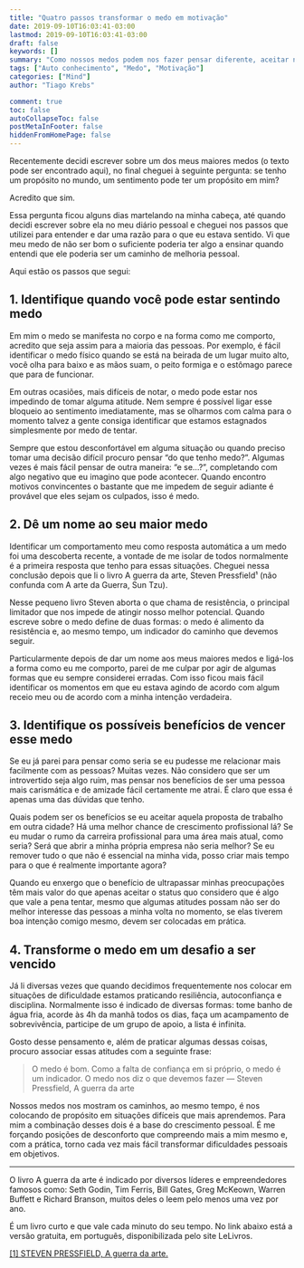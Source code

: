 ```yaml
---
title: "Quatro passos transformar o medo em motivação"
date: 2019-09-10T16:03:41-03:00
lastmod: 2019-09-10T16:03:41-03:00
draft: false
keywords: []
summary: "Como nossos medos podem nos fazer pensar diferente, aceitar novas experiências e dar valor ao que é incomum."
tags: ["Auto conhecimento", "Medo", "Motivação"]
categories: ["Mind"]
author: "Tiago Krebs"

comment: true
toc: false
autoCollapseToc: false
postMetaInFooter: false
hiddenFromHomePage: false
---
```


Recentemente decidi escrever sobre um dos meus maiores medos (o texto pode ser encontrado aqui), no final cheguei à seguinte pergunta: se tenho um propósito no mundo, um sentimento pode ter um propósito em mim?

Acredito que sim.

Essa pergunta ficou alguns dias martelando na minha cabeça, até quando decidi escrever sobre ela no meu diário pessoal e cheguei nos passos que utilizei para entender e dar uma razão para o que eu estava sentido. Vi que meu medo de não ser bom o suficiente poderia ter algo a ensinar quando entendi que ele poderia ser um caminho de melhoria pessoal.

Aqui estão os passos que segui:

## 1. Identifique quando você pode estar sentindo medo
Em mim o medo se manifesta no corpo e na forma como me comporto, acredito que seja assim para a maioria das pessoas. Por exemplo, é fácil identificar o medo físico quando se está na beirada de um lugar muito alto, você olha para baixo e as mãos suam, o peito formiga e o estômago parece que para de funcionar.

Em outras ocasiões, mais difíceis de notar, o medo pode estar nos impedindo de tomar alguma atitude. Nem sempre é possível ligar esse bloqueio ao sentimento imediatamente, mas se olharmos com calma para o momento talvez a gente consiga identificar que estamos estagnados simplesmente por medo de tentar.

Sempre que estou desconfortável em alguma situação ou quando preciso tomar uma decisão difícil procuro pensar “do que tenho medo?”. Algumas vezes é mais fácil pensar de outra maneira: “e se…?”, completando com algo negativo que eu imagino que pode acontecer. Quando encontro motivos convincentes o bastante que me impedem de seguir adiante é provável que eles sejam os culpados, isso é medo.

## 2. Dê um nome ao seu maior medo
Identificar um comportamento meu como resposta automática a um medo foi uma descoberta recente, a vontade de me isolar de todos normalmente é a primeira resposta que tenho para essas situações. Cheguei nessa conclusão depois que li o livro A guerra da arte, Steven Pressfield¹ (não confunda com A arte da Guerra, Sun Tzu).

Nesse pequeno livro Steven aborta o que chama de resistência, o principal limitador que nos impede de atingir nosso melhor potencial. Quando escreve sobre o medo define de duas formas: o medo é alimento da resistência e, ao mesmo tempo, um indicador do caminho que devemos seguir.

Particularmente depois de dar um nome aos meus maiores medos e ligá-los a forma como eu me comporto, parei de me culpar por agir de algumas formas que eu sempre considerei erradas. Com isso ficou mais fácil identificar os momentos em que eu estava agindo de acordo com algum receio meu ou de acordo com a minha intenção verdadeira.

## 3. Identifique os possíveis benefícios de vencer esse medo
Se eu já parei para pensar como seria se eu pudesse me relacionar mais facilmente com as pessoas? Muitas vezes. Não considero que ser um introvertido seja algo ruim, mas pensar nos benefícios de ser uma pessoa mais carismática e de amizade fácil certamente me atrai. É claro que essa é apenas uma das dúvidas que tenho.

Quais podem ser os benefícios se eu aceitar aquela proposta de trabalho em outra cidade? Há uma melhor chance de crescimento profissional lá? Se eu mudar o rumo da carreira profissional para uma área mais atual, como seria? Será que abrir a minha própria empresa não seria melhor? Se eu remover tudo o que não é essencial na minha vida, posso criar mais tempo para o que é realmente importante agora?

Quando eu enxergo que o benefício de ultrapassar minhas preocupações têm mais valor do que apenas aceitar o status quo considero que é algo que vale a pena tentar, mesmo que algumas atitudes possam não ser do melhor interesse das pessoas a minha volta no momento, se elas tiverem boa intenção comigo mesmo, devem ser colocadas em prática.

## 4. Transforme o medo em um desafio a ser vencido
Já li diversas vezes que quando decidimos frequentemente nos colocar em situações de dificuldade estamos praticando resiliência, autoconfiança e disciplina. Normalmente isso é indicado de diversas formas: tome banho de água fria, acorde às 4h da manhã todos os dias, faça um acampamento de sobrevivência, participe de um grupo de apoio, a lista é infinita.

Gosto desse pensamento e, além de praticar algumas dessas coisas, procuro associar essas atitudes com a seguinte frase:

> O medo é bom. Como a falta de confiança em si próprio, o medo é um indicador. O medo nos diz o que devemos fazer — Steven Pressfield, A guerra da arte

Nossos medos nos mostram os caminhos, ao mesmo tempo, é nos colocando de propósito em situações difíceis que mais aprendemos. Para mim a combinação desses dois é a base do crescimento pessoal. É me forçando posições de desconforto que compreendo mais a mim mesmo e, com a prática, torno cada vez mais fácil transformar dificuldades pessoais em objetivos.

---

O livro A guerra da arte é indicado por diversos líderes e empreendedores famosos como: Seth Godin, Tim Ferris, Bill Gates, Greg McKeown, Warren Buffett e Richard Branson, muitos deles o leem pelo menos uma vez por ano.

É um livro curto e que vale cada minuto do seu tempo. No link abaixo está a versão gratuita, em português, disponibilizada pelo site LeLivros.

[[1] STEVEN PRESSFIELD, A guerra da arte.](http://lelivros.love/book/baixar-livro-a-guerra-da-arte-steven-pressfield-em-pdf-mobi-e-epub-ou-ler-online/)